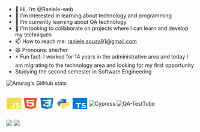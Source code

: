 - 👋 Hi, I’m @Raniele-web
- 👀 I'm interested in learning about technology and programming
- 🌱 I’m currently learning about QA technology
- 💞️ I'm looking to collaborate on projects where I can learn and develop my techniques
- 📫 How to reach me: raniele.souza91@gmail.com
- 😄 Pronouns: she/her
- ⚡ Fun fact: I worked for 14 years in the administrative area and today I am migrating to the technology area and looking for my first opportunity
- Studying the second semester in Software Engineering



![Anurag's GitHub stats](https://github-readme-stats.vercel.app/api?username=anuraghazra&show_icons=true&theme=radical)

<div style="display: inline_block"><br>
  <img align="center" alt="Rani-Js" height="30" width="40" src="https://raw.githubusercontent.com/devicons/devicon/master/icons/javascript/javascript-plain.svg">
  <img align="center" alt="Rani-HTML" height="30" width="40" src="https://raw.githubusercontent.com/devicons/devicon/master/icons/html5/html5-original.svg">
  <img align="center" alt="Rani-CSS" height="30" width="40" src="https://raw.githubusercontent.com/devicons/devicon/master/icons/css3/css3-original.svg">
  <img align="center" alt="Rani-Python" height="30" width="40" src="https://raw.githubusercontent.com/devicons/devicon/master/icons/python/python-original.svg">
  <img align="center" alt="TypeScript" height="30" width="40" src="https://raw.githubusercontent.com/devicons/devicon/master/icons/typescript/typescript-original.svg">
  <img align="center" alt="Cypress" height="30" width="40" src="https://raw.githubusercontent.com/simple-icons/simple-icons/develop/icons/cypress.svg">
  <img align="center" alt="QA-TestTube" height="30" width="40" src="https://img.icons8.com/color/48/000000/test-tube.png">

</div>
  
  ##
 
<div> 

  <a href="https://www.instagram.com/raniele.s/" target="_blank"><img src="https://img.shields.io/badge/-Instagram-%23E4405F?style=for-the-badge&logo=instagram&logoColor=white" target="_blank"></a>
  <a href="https://www.linkedin.com/in/raniele-souza/" target="_blank"><img src="https://img.shields.io/badge/-LinkedIn-%230077B5?style=for-the-badge&logo=linkedin&logoColor=white" target="_blank"></a> 
  
</div>
